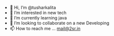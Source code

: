 - 👋 Hi, I’m @tusharkalita
- 👀 I’m interested in new tech
- 🌱 I’m currently learning java
- 💞️ I’m looking to collaborate on a new Developing
- 📫 How to reach me ... mail@2sr.in

<!---
tusharkalita/tusharkalita is a ✨ special ✨ repository because its `README.md` (this file) appears on your GitHub profile.
You can click the Preview link to take a look at your changes.
--->
